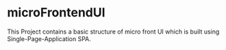 # microFrontendUI
This Project contains a basic structure of micro front UI which is built using Single-Page-Application SPA. 
